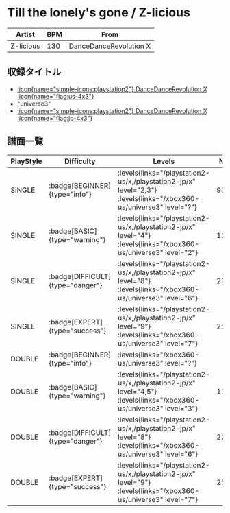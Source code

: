 # Till the lonely's gone / Z-licious

|Artist|BPM|From|
|------|---|----|
|Z-licious|130|DanceDanceRevolution X|

## 収録タイトル

- [:icon{name="simple-icons:playstation2"} DanceDanceRevolution X :icon{name="flag:us-4x3"}](/playstation2-us/x)
- "universe3"
- [:icon{name="simple-icons:playstation2"} DanceDanceRevolution X :icon{name="flag:jp-4x3"}](/playstation2-jp/x)

## 譜面一覧

|PlayStyle|Difficulty|Levels|Notes|Movie|
|---------|----------|------|-----|-----|
|SINGLE| :badge[BEGINNER]{type="info"}| :levels{links="/playstation2-us/x,/playstation2-jp/x" level="2,3"} :levels{links="/xbox360-us/universe3" level="?"}|93/0||
|SINGLE| :badge[BASIC]{type="warning"}| :levels{links="/playstation2-us/x,/playstation2-jp/x" level="4"} :levels{links="/xbox360-us/universe3" level="2"}|116/8||
|SINGLE| :badge[DIFFICULT]{type="danger"}| :levels{links="/playstation2-us/x,/playstation2-jp/x" level="8"} :levels{links="/xbox360-us/universe3" level="6"}|221/18||
|SINGLE| :badge[EXPERT]{type="success"}| :levels{links="/playstation2-us/x,/playstation2-jp/x" level="9"} :levels{links="/xbox360-us/universe3" level="7"}|254/12||
|DOUBLE| :badge[BEGINNER]{type="info"}| :levels{links="/xbox360-us/universe3" level="?"}|||
|DOUBLE| :badge[BASIC]{type="warning"}| :levels{links="/playstation2-us/x,/playstation2-jp/x" level="4,5"} :levels{links="/xbox360-us/universe3" level="3"}|116/8||
|DOUBLE| :badge[DIFFICULT]{type="danger"}| :levels{links="/playstation2-us/x,/playstation2-jp/x" level="8"} :levels{links="/xbox360-us/universe3" level="6"}|221/21||
|DOUBLE| :badge[EXPERT]{type="success"}| :levels{links="/playstation2-us/x,/playstation2-jp/x" level="9"} :levels{links="/xbox360-us/universe3" level="7"}|254/12||
